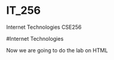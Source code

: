 # IT_256
Internet Technologies CSE256

#Internet Technologies


Now we are going to do the lab on HTML
